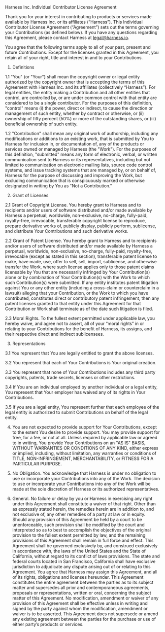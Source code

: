 Harness Inc. Individual Contributor License Agreement 

Thank you for your interest in contributing to products or services made available by Harness Inc. or its affiliates (“Harness”). This Individual Contributor License Agreement (“Agreement”) sets out the terms governing your Contributions (as defined below).  If you have any questions regarding this Agreement, please contact Harness at legal@harness.io.

You agree that the following terms apply to all of your past, present and future Contributions. Except for the licenses granted in this Agreement, you retain all of your right, title and interest in and to your Contributions.

1. Definitions

1.1 "You" (or "Your") shall mean the copyright owner or legal entity authorized by the copyright owner that is  accepting the terms of  this  Agreement  with  Harness Inc. and its affiliates (collectively “Harness”).  For  legal  entities,  the  entity  making  a  Contribution  and  all  other  entities  that  control,  are controlled by, or are under common control with that entity are considered to be a single contributor. For the purposes of this  definition,  "control"  means  (i)  the  power,  direct  or  indirect,  to  cause  the  direction  or  management  of  such  entity,  whether  by  contract or otherwise, or (ii) ownership of fifty percent (50%) or more of the outstanding shares, or (iii) beneficial ownership of such  entity.

1.2  "Contribution" shall mean any original work of authorship, including any modifications or additions to an  existing work, that is submitted by You to Harness for inclusion in, or documentation of, any of the products or  services  owned  or  managed  by  Harness  (the  "Work").  For  the  purposes  of  this  definition,  "submitted"  means  any  form  of  electronic,  verbal,  or  written  communication  sent  to  Harness  or  its  representatives,  including  but  not  limited  to  communication  on  electronic  mailing  lists,  source  code  control  systems,  and  issue  tracking  systems  that  are  managed  by,  or  on  behalf of, Harness for the purpose of discussing and improving the Work, but excluding communication that is conspicuously marked or otherwise designated in writing by You as "Not a Contribution." 

2. Grant of Licenses

2.1 Grant  of  Copyright  License.  You  hereby  grant  to  Harness  and  to  recipients  and/or  users  of  software  distributed  and/or  made  available  by  Harness  a  perpetual,  worldwide,  non-exclusive,  no-charge,  fully-paid, royalty-free,  irrevocable, transferable  copyright  license  to  reproduce,  prepare  derivative  works  of,  publicly  display, publicly perform, sublicense, and distribute Your Contributions and such derivative works.

2.2 Grant  of  Patent  License.  You  hereby  grant  to  Harness  and  to  recipients  and/or  users  of  software  distributed  and/or  made  available  by  Harness  a  perpetual,  worldwide, non-exclusive, no-charge, fully-paid, royalty-free, irrevocable (except as stated in this section), transferable patent license to make, have made, use, offer to sell, sell, import, sublicense, and otherwise transfer the Work, where such license applies only to those patent claims licensable by You  that  are  necessarily  infringed  by  Your  Contribution(s)  alone  or  by  combination  of  Your  Contribution(s)  with  the  Work  to  which such Contribution(s) were submitted. If any entity institutes patent litigation against You or any other entity (including a cross-claim  or  counterclaim  in  a  lawsuit)  alleging  that  your  Contribution,  or  the  Work  to  which  you  have  contributed,  constitutes  direct  or  contributory  patent  infringement,  then  any  patent  licenses  granted  to  that  entity  under  this  Agreement  for  that  Contribution  or  Work shall terminate as of the date such litigation is filed.

2.3 Moral Rights. To the fullest extent permitted under applicable law, you hereby waive, and agree not to assert, all of your “moral rights” in or relating to your Contributions for the benefit of Harness, its assigns, and their respective direct and indirect sublicensees.

3. Representations

3.1 You represent that You are legally entitled to grant the above licenses.

3.2 You represent that each of Your Contributions is Your original creation.

3.3 You represent that none of Your Contributions includes any third party copyrights, patents, trade secrets, licenses or other restrictions.

3.4 If  You  are  an  individual  employed  by  another  individual  or  a  legal  entity,  You  represent  that  Your  employer has waived any of its rights in Your Contributions.

3.5 If  you  are  a  legal  entity,  You  represent  further  that  each  employee  of the legal entity  is authorized to submit Contributions on behalf of the legal entity.

4.  You  are  not  expected  to  provide  support  for  Your  Contributions,  except  to  the  extent  You  desire  to  provide support. You may provide support for free, for a fee, or not at all. Unless required by applicable law or agreed to in writing,  You  provide  Your  Contributions  on  an  "AS  IS"  BASIS,  WITHOUT  WARRANTIES  OR  CONDITIONS  OF  ANY  KIND,  either  express  or  implied,  including,  without  limitation,  any  warranties  or  conditions  of  TITLE,  NON-INFRINGEMENT,  MERCHANTABILITY,  or  FITNESS  FOR A PARTICULAR PURPOSE. 

5. No Obligation. You acknowledge that Harness is under no obligation to use or incorporate your Contributions into any of the Work. The decision to use or incorporate your Contributions into any of the Work will be made at the sole discretion of Harness or its authorized representatives.

6. General. No failure or delay by you or Harness in exercising any right under this Agreement shall constitute  a waiver of that right.  Other than as expressly stated herein, the remedies herein are in addition to, and not exclusive of, any other  remedies  of  a  party  at  law  or  in  equity.  Should  any  provision  of  this  Agreement  be  held  by  a  court  to  be  unenforceable,  such  provision  shall  be  modified  by  the  court  and  interpreted  so  as  to  best  to  accomplish  the  objectives  of  the  original  provision  to  the  fullest extent permitted by law, and the remaining provisions of this Agreement shall remain in full force and effect. This Agreement  shall  be  governed  exclusively  by,  and  construed  exclusively  in  accordance  with,  the  laws  of  the  United  States  and  the  State  of  California,  without  regard  to  its  conflict  of  laws  provisions. The  state  and  federal  courts  located  in  San  Francisco,  California  shall  have  exclusive  jurisdiction  to  adjudicate  any  dispute  arising  out  of  or  relating  to  this  Agreement.    You agree that Harness may assign this Agreement, and all of its rights, obligations and licenses hereunder.  This  Agreement  constitutes  the  entire agreement between the parties as to its subject matter and supersedes all prior and contemporaneous agreements, proposals  or representations, written or oral, concerning the subject matter of this Agreement.  No modification, amendment or waiver of any  provision of this Agreement shall be effective unless in writing and signed by the party against whom the modification, amendment  or  waiver  is  to  be  asserted.    This  Agreement  does  not  supersede  or  amend  any  existing  agreement  between  the  parties  for  the  purchase or use of either party’s products or services.